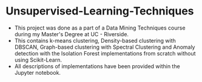 # Unsupervised-Learning-Techniques
- This project was done as a part of a Data Mining Techniques course during my Master's Degree at UC - Riverside.
- This contains k-means clustering, Density-based clustering with DBSCAN, Graph-based clustering with Spectral Clustering and Anomaly detection with the Isolation Forest implementations from scratch without using Scikit-Learn.
- All descriptions of implementations have been provided within the Jupyter notebook.
